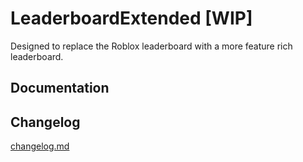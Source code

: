 # LeaderboardExtended \[WIP\]
Designed to replace the Roblox leaderboard with a more feature rich leaderboard.

## Documentation

## Changelog
[changelog.md]()